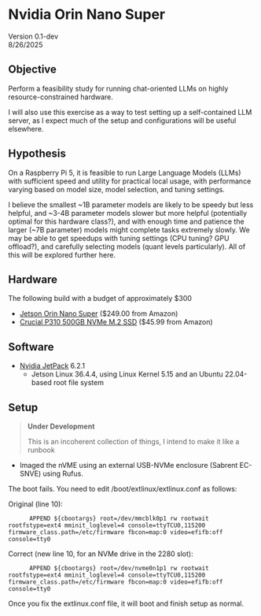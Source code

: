 # Nvidia Orin Nano Super
Version 0.1-dev<br>
8/26/2025

## Objective
Perform a feasibility study for running chat-oriented LLMs on highly resource-constrained hardware.

I will also use this exercise as a way to test setting up a self-contained LLM server, as I expect much of the setup and configurations will be useful elsewhere.

## Hypothesis
On a Raspberry Pi 5, it is feasible to run Large Language Models (LLMs) with sufficient speed and utility for practical local usage, with performance varying based on model size, model selection, and tuning settings.

I believe the smallest ~1B parameter models are likely to be speedy but less helpful, and ~3-4B parameter models slower but more helpful (potentially optimal for this hardware class?), and with enough time and patience the larger (~7B parameter) models might complete tasks extremely slowly. We may be able to get speedups with tuning settings (CPU tuning? GPU offload?), and carefully selecting models (quant levels particularly). All of this will be explored further here.

## Hardware
The following build with a budget of approximately $300
* [Jetson Orin Nano Super](https://www.nvidia.com/en-us/autonomous-machines/embedded-systems/jetson-orin/nano-super-developer-kit/) ($249.00 from Amazon)
* [Crucial P310 500GB NVMe M.2 SSD](https://www.raspberrypi.com/products/ssd-kit/) ($45.99 from Amazon)

## Software
* [Nvidia JetPack]([https://ubuntu.com/download/raspberry-pi](https://developer.nvidia.com/embedded/jetpack-sdk-621)) 6.2.1
  * Jetson Linux 36.4.4, using Linux Kernel 5.15 and an Ubuntu 22.04-based root file system
 
## Setup
> **Under Development**
> 
> This is an incoherent collection of things, I intend to make it like a runbook
> 
* Imaged the nVME using an external USB-NVMe enclosure (Sabrent EC-SNVE) using Rufus.

The boot fails. You need to edit /boot/extlinux/extlinux.conf as follows:

Original (line 10):
```shell
      APPEND ${cbootargs} root=/dev/mmcblk0p1 rw rootwait rootfstype=ext4 mminit_loglevel=4 console=ttyTCU0,115200 firmware_class.path=/etc/firmware fbcon=map:0 video=efifb:off console=tty0 
```

Correct (new line 10, for an NVMe drive in the 2280 slot):
```shell
      APPEND ${cbootargs} root=/dev/nvme0n1p1 rw rootwait rootfstype=ext4 mminit_loglevel=4 console=ttyTCU0,115200 firmware_class.path=/etc/firmware fbcon=map:0 video=efifb:off console=tty0 
```

Once you fix the extlinux.conf file, it will boot and finish setup as normal.
